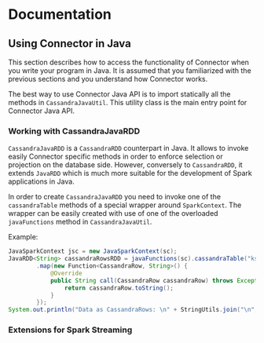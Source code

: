 # Documentation

## Using Connector in Java
This section describes how to access the functionality of Connector when you write your program in Java.
It is assumed that you familiarized with the previous sections and you understand how Connector works.

The best way to use Connector Java API is to import statically all the methods in `CassandraJavaUtil`. 
This utility class is the main entry point for Connector Java API.

### Working with CassandraJavaRDD
`CassandraJavaRDD` is a `CassandraRDD` counterpart in Java. It allows to invoke easily Connector specific methods
in order to enforce selection or projection on the database side. However, conversely to `CassandraRDD`, it extends
`JavaRDD` which is much more suitable for the development of Spark applications in Java. 

In order to create `CassandraJavaRDD` you need to invoke one of the `cassandraTable` methods of a special 
wrapper around `SparkContext`. The wrapper can be easily created with use of one of the overloaded `javaFunctions`
method in `CassandraJavaUtil`. 

Example:

```java
JavaSparkContext jsc = new JavaSparkContext(sc);
JavaRDD<String> cassandraRowsRDD = javaFunctions(sc).cassandraTable("ks", "tab").toJavaRDD()
        .map(new Function<CassandraRow, String>() {
            @Override
            public String call(CassandraRow cassandraRow) throws Exception {
                return cassandraRow.toString();
            }
        });
System.out.println("Data as CassandraRows: \n" + StringUtils.join("\n", cassandraRowsRDD.toArray()));
```

### Extensions for Spark Streaming

